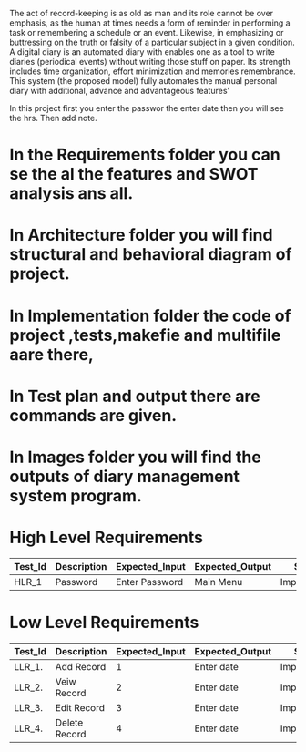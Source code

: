 The act of record-keeping is as old as man and its role cannot be over emphasis, as the human at times needs a form of reminder in performing a task or remembering a schedule or an event. Likewise, in emphasizing or buttressing on the truth or falsity of a particular subject in a given condition. A digital diary is an automated diary with enables one as a tool to write diaries (periodical events) without writing those stuff on paper. Its strength includes time organization, effort minimization and memories remembrance. This system (the proposed model) fully automates the manual personal diary with additional, advance and advantageous features'

In this project first you enter the passwor the enter date then you will see the hrs.
Then add note.
 # In the Requirements folder you can se the al the features and SWOT analysis ans all.
 # In Architecture folder you will find structural and behavioral diagram of project.
 # In Implementation folder the code of project ,tests,makefie and multifile aare there,
 # In Test plan and output there are commands are given.
 # In Images folder you will find the outputs of diary management system program.
 
 
# High Level Requirements
Test_Id  | Description  | Expected_Input  | Expected_Output  | Status |
|--------|--------------|-----------------|-------------------|-------|
| HLR_1     |  Password     | Enter Password  | Main Menu     |  Implemented|


# Low Level Requirements
Test_Id  | Description       | Expected_Input   | Expected_Output |  Status   |
|---------| -----------------| ------------------|-----------------|----------|
| LLR_1.     | Add Record        | 1                 |Enter date       |  Implemented |
| LLR_2.     | Veiw Record       | 2                 |Enter date       | Implemented |
| LLR_3.     | Edit Record       | 3                 |Enter date       | Implemented  |
| LLR_4.     | Delete Record     | 4                 |Enter date       |  Implemented  |

 
